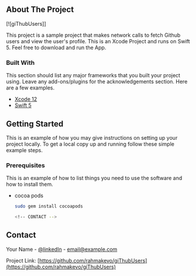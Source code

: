 <!-- ABOUT THE PROJECT -->
## About The Project

[![giThubUsers]]

This project is a sample project that makes network calls to fetch Github users and view the user's profile. This is an Xcode Project and runs on Swift 5. Feel free to download and run the App.

### Built With

This section should list any major frameworks that you built your project using. Leave any add-ons/plugins for the acknowledgements section. Here are a few examples.
* [Xcode 12](https://developer.apple.com/xcode/)
* [Swift 5](https://swift.org/blog/swift-5-released/)

<!-- GETTING STARTED -->
## Getting Started

This is an example of how you may give instructions on setting up your project locally.
To get a local copy up and running follow these simple example steps.

### Prerequisites

This is an example of how to list things you need to use the software and how to install them.
* cocoa pods
  ```sh
  sudo gem install cocoapods
  
  <!-- CONTACT -->
## Contact

Your Name - [@linkedIn](https://www.linkedin.com/in/kevin-siundu-506b2a162/) - email@example.com

Project Link: [https://github.com/rahmakevo/giThubUsers](https://github.com/rahmakevo/giThubUsers)
